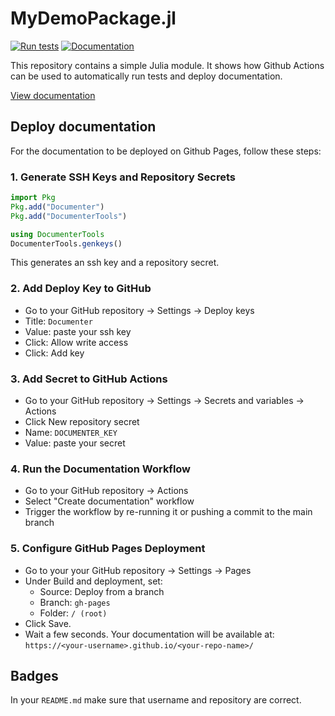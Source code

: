 # MyDemoPackage.jl

[![Run tests](https://github.com/rajgoel/MyDemoPackage.jl/actions/workflows/tests.yml/badge.svg)](https://github.com/rajgoel/MyDemoPackage.jl/actions/workflows/tests.yml)
[![Documentation](https://github.com/rajgoel/MyDemoPackage.jl/actions/workflows/docs.yml/badge.svg)](https://github.com/rajgoel/MyDemoPackage.jl/actions/workflows/docs.yml)

This repository contains a simple Julia module. It shows how Github Actions can be used to automatically run tests and deploy documentation.

[View documentation](https://rajgoel.github.io/MyDemoPackage.jl/)

## Deploy documentation

For the documentation to be deployed on Github Pages, follow these steps:

### 1. Generate SSH Keys and Repository Secrets

```julia
import Pkg
Pkg.add("Documenter")
Pkg.add("DocumenterTools")

using DocumenterTools
DocumenterTools.genkeys()
```

This generates an ssh key and a repository secret.

### 2. Add Deploy Key to GitHub
- Go to your GitHub repository → Settings → Deploy keys
- Title: `Documenter`
- Value: paste your ssh key
- Click: Allow write access
- Click: Add key

### 3. Add Secret to GitHub Actions
- Go to your GitHub repository → Settings → Secrets and variables → Actions
- Click New repository secret
- Name: `DOCUMENTER_KEY`
- Value: paste your secret

### 4. Run the Documentation Workflow
- Go to your GitHub repository → Actions
- Select "Create documentation" workflow
- Trigger the workflow by re-running it or pushing a commit to the main branch

### 5. Configure GitHub Pages Deployment
- Go to your your GitHub repository  → Settings → Pages
- Under Build and deployment, set:
  - Source: Deploy from a branch
  - Branch: `gh-pages`
  - Folder: `/ (root)`
- Click Save.
- Wait a few seconds. Your documentation will be available at:
  `https://<your-username>.github.io/<your-repo-name>/`

## Badges

In your `README.md` make sure that username and repository are correct. 
